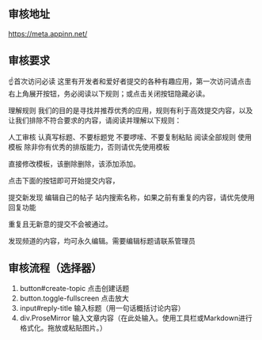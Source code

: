 ## 审核地址
https://meta.appinn.net/

## 审核要求
☝️首次访问必读
这里有开发者和爱好者提交的各种有趣应用，第一次访问请点击右上角展开按钮，务必阅读以下规则；或点击关闭按钮隐藏必读。

理解规则
我们的目的是寻找并推荐优秀的应用，规则有利于高效提交内容，以及让我们排除不符合要求的内容，请阅读并理解以下规则：

人工审核
认真写标题、不要标题党
不要啰嗦、不要复制粘贴
阅读全部规则
使用模板
除非你有优秀的排版能力，否则请优先使用模板

直接修改模板，该删除删除，该添加添加。

点击下面的按钮即可开始提交内容，

提交新发现
编辑自己的帖子
站内搜索名称，如果之前有重复的内容，请优先使用回复功能

重复且无新意的提交不会被通过。

发现频道的内容，均可永久编辑。需要编辑标题请联系管理员


## 审核流程（选择器）
1. button#create-topic
点击创建话题
2. button.toggle-fullscreen
点击放大
3. input#reply-title
输入标题（用一句话概括讨论内容）
4. div.ProseMirror
输入文章内容（在此处输入。使用工具栏或Markdown进行格式化。拖放或粘贴图片。）
